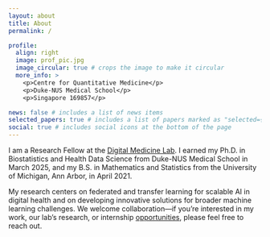 ```yaml
---
layout: about
title: About
permalink: /

profile:
  align: right
  image: prof_pic.jpg
  image_circular: true # crops the image to make it circular
  more_info: >
    <p>Centre for Quantitative Medicine</p>
    <p>Duke-NUS Medical School</p>
    <p>Singapore 169857</p>

news: false # includes a list of news items
selected_papers: true # includes a list of papers marked as "selected={true}"
social: true # includes social icons at the bottom of the page
---
```




I am a Research Fellow at the [Digital Medicine Lab](https://blog.nus.edu.sg/liunan/). I earned my Ph.D. in Biostatistics and Health Data Science from Duke-NUS Medical School in March 2025, and my B.S. in Mathematics and Statistics from the University of Michigan, Ann Arbor, in April 2021.

My research centers on federated and transfer learning for scalable AI in digital health and on developing innovative solutions for broader machine learning challenges. We welcome collaboration—if you’re interested in my work, our lab’s research, or internship [opportunities](https://blog.nus.edu.sg/liunan/opportunity/), please feel free to reach out.
